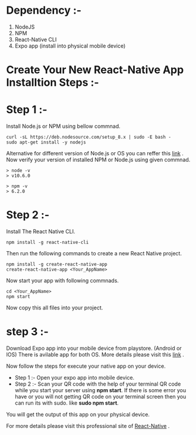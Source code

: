 # Dependency :-
1. NodeJS
2. NPM
3. React-Native CLI
4. Expo app (install into physical mobile device)

# Create Your New React-Native App Installtion Steps :- 
# Step 1 :- 
Install Node.js or NPM using bellow commnad.
```
curl -sL https://deb.nodesource.com/setup_8.x | sudo -E bash -
sudo apt-get install -y nodejs
```
Alternative for different version of Node.js or OS you can reffer this [link](https://nodejs.org/en/download/package-manager/) .
Now verify your version of installed NPM or Node.js using given commnad.
```
> node -v
> v10.6.0

> npm -v
> 6.2.0
```
# Step 2 :-
Install The React Native CLI.
```
npm install -g react-native-cli
```
Then run the following commands to create a new React Native project.
```
npm install -g create-react-native-app
create-react-native-app <Your_AppName>
```
Now start your app with following commnads.
```
cd <Your_AppName>
npm start
```
Now copy this all files into your project. 

# step 3 :-
Download Expo app into your mobile device from playstore. (Android or IOS) There is avilable app for both OS. 
More details please visit this [link](https://expo.io/) .

Now follow the steps for execute your native app on your device.
* Step 1 :- 
Open your expo app into mobile device. 
* Step 2 :-
Scan your QR code with the help of your terminal QR code while you start your server using **npm start**. 
If there is some error you have or you will not getting QR code on your terminal screen then you can run its with 
sudo. like **sudo npm start**.

You will get the output of this app on your physical device. 

For more details please visit this professional site of [React-Native](https://facebook.github.io/react-native/) .





